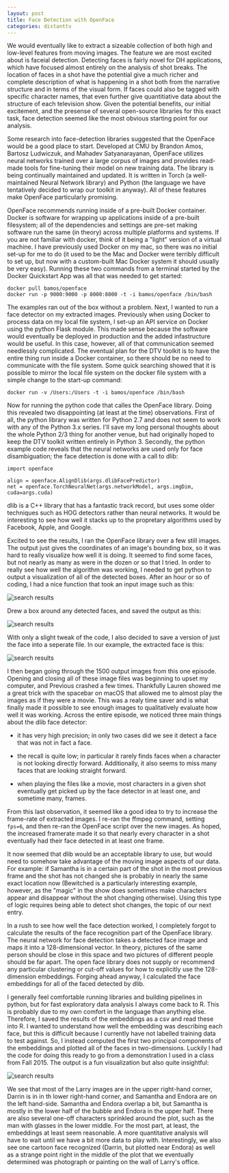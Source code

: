 ```yaml
---
layout: post
title: Face Detection with OpenFace
categories: distanttv
---
```



We would eventually like to extract a sizeable collection
of both high and low-level features from moving images. The
feature we are most excited about is faceial detection.
Detecting faces is fairly novel for DH applications, which
have focused almost entirely on the analysis of shot breaks.
The location of faces in a shot have the potential give a much
richer and complete description of what is happening in a shot
both from the narrative structure and in terms of the visual
form. If faces could also be tagged with specific character
names, that even further give quantitiative data about the
structure of each television show. Given the potential
benefits, our initial excitement, and the presense of several
open-source libraries for this exact task, face detection
seemed like the most obvious starting point for our analysis.

Some research into face-detection libraries suggested
that the OpenFace would be a good place to start.
Developed at CMU by Brandon Amos, Bartosz Ludwiczuk,
and Mahadev Satyanarayanan, OpenFace utilizes neural networks
trained over a large corpus of images and provides read-made
tools for fine-tuning their model on new training data. The
library is being continually maintained and updated. It is
written in Torch (a well-maintained Neural Network library)
and Python (the language we have tentatively decided to wrap
our toolkit in anyway). All of these features make OpenFace
particularly promising.

OpenFace recommends running inside of a pre-built Docker container.
Docker is software for wrapping up applications inside of a
pre-built filesystem; all of the dependencies and settings are
pre-set making software run the same (in theory) across multiple
platforms and systems. If you are not familiar with docker, think
of it being a "light" version of a virtual machine. I have previously
used Docker on my mac, so there was no initial set-up for me to do
(it used to be the Mac and Docker were terribly difficult to set up,
but now with a custom-built Mac Docker system it should usually be
very easy). Running these two commands from a terminal started by
the Docker Quickstart App was all that was needed to get started:

```
docker pull bamos/openface
docker run -p 9000:9000 -p 8000:8000 -t -i bamos/openface /bin/bash
```

The examples ran out of the box without a problem. Next, I wanted to
run a face detector on my extracted images. Previously when using
Docker to process data on my local file system, I set-up an API
service on Docker using the python Flask module. This made sense
because the software would eventually be deployed in production and
the added infastructure would be useful. In this case, however, all
of that communication seemed needlessly complicated. The eventual
plan for the DTV toolkit is to have the entire thing run inside a
Docker container, so there should be no need to communicate with
the file system. Some quick searching showed that it is possible
to mirror the local file system on the docker file system with a
simple change to the start-up command:

```
docker run -v /Users:/Users -t -i bamos/openface /bin/bash
```

Now for running the python code that calles the OpenFace library.
Doing this revealed two disappointing (at least at the time)
observations. First of all, the python library was written for
Python 2.7 and does not seem to work with any of the Python 3.x
series. I'll save my long personal thoughts about the whole Python 2/3
thing for another venue, but had originally hoped to keep the
DTV toolkit written entirely in Python 3. Secondly, the python
example code reveals that the neural networks are used only for
face disambiguation; the face detection is done with a call to
dlib:

```{python}
import openface

align = openface.AlignDlib(args.dlibFacePredictor)
net = openface.TorchNeuralNet(args.networkModel, args.imgDim, cuda=args.cuda)
```

dlib is a C++ library that has a fantastic track record,
but uses some older techniques such as HOG detectors
rather than neural networks. It would be interesting to
see how well it stacks up to the propretary algorithms used
by Facebook, Apple, and Google.

Excited to see the results, I ran the OpenFace library over a few still
images. The output just gives the coordinates of an image's bounding box,
so it was hard to really visualize how well it is doing. It seemed to find
some faces, but not nearly as many as were in the dozen or so that I tried.
In order to really see how well the algorithm was working, I needed to
get python to output a visualization of all of the detected boxes. After
an hour or so of coding, I had a nice function that took an input image
such as this:

![search results](https://statsmaths.github.io/blog/assets/2017-06-08-dtv-face-detection/img05.png)

Drew a box around any detected faces, and saved the output as this:

![search results](img/img07.png)

With only a slight tweak of the code, I also decided to save a version
of just the face into a seperate file. In our example, the extracted
face is this:

![search results](https://statsmaths.github.io/blog/assets/2017-06-08-dtv-face-detection/img06.png)

I then began going through the 1500 output images from this one episode.
Opening and closing all of these image files was beginning to upset my
computer, and Previous crashed a few times. Thankfully Lauren showed me
a great trick with the spacebar on macOS that allowed me to almost play
the images as if they were a movie. This was a realy time saver and is
what finally made it possible to see enough images to qualitatively
evaluate how well it was working. Across the entire episode, we noticed
three main things about the dlib face detector:

- it has very high precision; in only two cases did we see it detect a
face that was not in fact a face.

- the recall is quite low; in particular it rarely finds faces when a
character is not looking directly forward. Additionally, it also seems
to miss many faces that are looking straight forward.

- when playing the files like a movie, most characters in a given shot
eventually get picked up by the face detector in at least one, and
sometime many, frames.

From this last observation, it seemed like a good idea to try to increase
the frame-rate of extracted images. I re-ran the ffmpeg command, setting
`fps=6`, and then re-ran the OpenFace script over the new images. As
hoped, the increased framerate made it so that nearly every character in
a shot eventually had their face detected in at least one frame.

It now seemed that dlib would be an acceptable library to use, but would
need to somehow take advantage of the moving image aspects of our data.
For example: if Samantha is in a certain part of the shot in the most
previous frame and the shot has not changed she is probably in nearly
the same exact location now (Bewitched is a particularly interesting
example, however, as the "magic" in the show does sometimes make
characters appear and disappear without the shot changing otherwise).
Using this type of logic requires being able to detect shot changes,
the topic of our next entry.

In a rush to see how well the face detection worked, I completely forgot
to calculate the results of the face recognition part of the OpenFace
library. The neural network for face detection takes a detected face
image and maps it into a 128-dimensional vector. In theory, pictures of
the same person should be close in this space and two pictures of different
people should be far apart. The open face library does not supply or
recommend any particular clustering or cut-off values for how to explicitly
use the 128-dimension embeddings. Forging ahead anyway, I calculated the
face embeddings for all of the faced detected by dlib.

I generally feel comfortable running libraries and building pipelines in
python, but for fast exploratory data analysis I always come back to R.
This is probably due to my own comfort in the language than anything else.
Therefore, I saved the results of the embeddings as a csv and read these
into R. I wanted to understand how well the embedding was describing each
face, but this is difficult because I currently have not labelled training
data to test against. So, I instead computed the first two principal
components of the embeddings and plotted all of the faces in two-dimensions.
Luckily I had the code for doing this ready to go from a demonstration I
used in a class from Fall 2015. The output is a fun visualization but also
quite insightful:

![search results](https://statsmaths.github.io/blog/assets/2017-06-08-dtv-face-detection/img08.jpg)

We see that most of the Larry images are in the upper right-hand corner,
Darrin is in in th lower right-hand corner, and Samantha and Endora are
on the left hand-side. Samantha and Endora overlap a bit, but Samantha is
mostly in the lower half of the bubble and Endora in the upper half. There
are also several one-off characters sprinkled around the plot, such as
the man with glasses in the lower middle. For the most part, at least,
the embeddings at least seem reasonable. A more quantitative analysis will
have to wait until we have a bit more data to play with. Interestingly,
we also see one cartoon face recognized (Darrin, but plotted near Endora)
as well as a strange point right in the middle of the plot that we
eventually determined was photograph or painting on the wall of Larry's
office.












